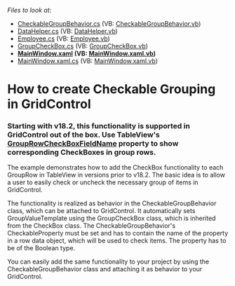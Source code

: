 <!-- default file list -->
*Files to look at*:

* [CheckableGroupBehavior.cs](./CS/DevExpress.Example03/CheckableGroupBehavior.cs) (VB: [CheckableGroupBehavior.vb](./VB/DevExpress.Example03/CheckableGroupBehavior.vb))
* [DataHelper.cs](./CS/DevExpress.Example03/DataHelper.cs) (VB: [DataHelper.vb](./VB/DevExpress.Example03/DataHelper.vb))
* [Employee.cs](./CS/DevExpress.Example03/Employee.cs) (VB: [Employee.vb](./VB/DevExpress.Example03/Employee.vb))
* [GroupCheckBox.cs](./CS/DevExpress.Example03/GroupCheckBox.cs) (VB: [GroupCheckBox.vb](./VB/DevExpress.Example03/GroupCheckBox.vb))
* **[MainWindow.xaml](./CS/DevExpress.Example03/MainWindow.xaml) (VB: [MainWindow.xaml.vb](./VB/DevExpress.Example03/MainWindow.xaml.vb))**
* [MainWindow.xaml.cs](./CS/DevExpress.Example03/MainWindow.xaml.cs) (VB: [MainWindow.xaml.vb](./VB/DevExpress.Example03/MainWindow.xaml.vb))
<!-- default file list end -->
# How to create Checkable Grouping in GridControl

### Starting with v18.2, this functionality is supported in GridControl out of the box. Use TableView's [GroupRowCheckBoxFieldName](https://docs.devexpress.com/WPF/DevExpress.Xpf.Grid.TableView.GroupRowCheckBoxFieldName?v=18.2) property to show corresponding CheckBoxes in group rows.

<p>The example demonstrates how to add the CheckBox functionality to each GroupRow in TableView in versions prior to v18.2. The basic idea is to allow a user to easily check or uncheck the necessary group of items in GridControl.</p>
<p>The functionality is realized as behavior in the CheckableGroupBehavior class, which can be attached to GridControl. It automatically sets GroupValueTemplate using the GroupCheckBox class, which is inherited from the CheckBox class. The CheckableGroupBehavior's CheckableProperty must be set and has to contain the name of the property in a row data object, which will be used to check items. The property has to be of the Boolean type.</p>
<p>You can easily add the same functionality to your project by using the CheckableGroupBehavior class and attaching it as behavior to your GridControl.</p>

<br/>


